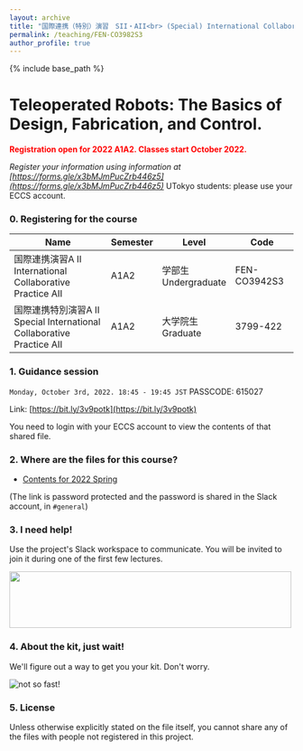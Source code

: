 ```yaml
---
layout: archive
title: "国際連携（特別）演習　SII・AII<br> (Special) International Collaborative Pratice SII-AII"
permalink: /teaching/FEN-CO3982S3
author_profile: true
---
```


{% include base_path %}

# Teleoperated Robots: The Basics of Design, Fabrication, and Control.

<span style="color:red">**Registration open for 2022 A1A2. Classes start October 2022.**</span>

*Register your information using information at [https://forms.gle/x3bMJmPucZrb446z5](https://forms.gle/x3bMJmPucZrb446z5)*
UTokyo students: please use your ECCS account.

<!--<span style="color:red">**No longer accepting students for the Summer semester. Information on the Autumn semester should be available around September 2022**</span>.-->

### 0. Registering for the course

|Name|Semester|Level|Code|
|---|---|---|---|
|国際連携演習A Ⅱ<br> International Collaborative Practice AII | A1A2 | 学部生 <br> Undergraduate | FEN-CO3942S3 |
|国際連携特別演習A Ⅱ<br> Special International Collaborative Practice AII | A1A2 | 大学院生 <br> Graduate | 3799-422 |


<!-- Spring semester information
|国際連携演習S Ⅱ<br> International Collaborative Practice SII | S1S2 | 学部生 <br> Undergraduate | FEN-CO3912S3 |
|国際連携特別演習S Ⅱ <br> Special International Collaborative Practice SII | S1S2 | 大学院生 <br> Graduate | 3799-412 |
-->

<!--- Autumn semester information
--->

### 1. Guidance session

<!--Done already for Spring 2022.-->

```Monday, October 3rd, 2022. 18:45 - 19:45 JST```
PASSCODE: 615027

Link: [https://bit.ly/3v9potk](https://bit.ly/3v9potk)

You need to login with your ECCS account to view the contents of that shared file.

### 2. Where are the files for this course?

<!---
- ~~Contents for 2021 S1S2~~
- ~~Contents for 2021 A1A2~~
--->

- [Contents for 2022 Spring](http://u.pc.cd/CEn)

(The link is password protected and the password is shared in the Slack account, in `#general`)

### 3. I need help!
Use the project's Slack workspace to communicate. You will be invited to join it during one of the first few lectures.

<img src="https://user-images.githubusercontent.com/46012516/111440458-b5f49700-8749-11eb-8834-e48fa903b72c.gif" width="500" height="100">

### 4. About the kit, just wait!
We'll figure out a way to get you your kit. Don't worry.

![not so fast!](https://user-images.githubusercontent.com/46012516/111438785-ffdc7d80-8747-11eb-8265-1794c4f04d99.gif)

### 5. License
Unless otherwise explicitly stated on the file itself, you cannot share any of the files with people not registered in this project. 
